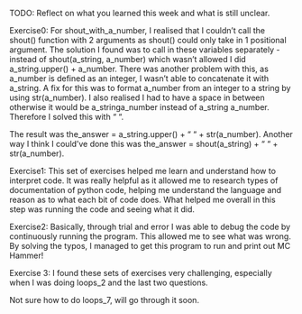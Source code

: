 TODO: Reflect on what you learned this week and what is still unclear.

Exercise0: For shout_with_a_number, I realised that I couldn’t call the shout() function with 2 arguments as shout() could only take in 1 positional argument. The solution I found was to call in these variables separately - instead of shout(a_string, a_number) which wasn’t allowed I did a_string.upper() + a_number. There was another problem with this, as a_number is defined as an integer, I wasn’t able to concatenate it with a_string. A fix for this was to format a_number from an integer to a string by using str(a_number).  I also realised I had to have a space in between otherwise it would be a_stringa_number instead of a_string a_number. Therefore I solved this with “ “. 

The result was the_answer = a_string.upper() + “ “ + str(a_number). Another way I think I could’ve done this was the_answer = shout(a_string) + “ “ + str(a_number). 

Exercise1: This set of exercises helped me learn and understand how to interpret code. It was really helpful as it allowed me to research types of documentation of python code, helping me understand the language and reason as to what each bit of code does. What helped me overall in this step was running the code and seeing what it did.

Exercise2: Basically, through trial and error I was able to debug the code by continuously running the program. This allowed me to see what was wrong. By solving the typos, I managed to get this program to run and print out MC Hammer!

Exercise 3: I found these sets of exercises very challenging, especially when I was doing loops_2 and the last two questions. 

Not sure how to do loops_7, will go through it soon. 
